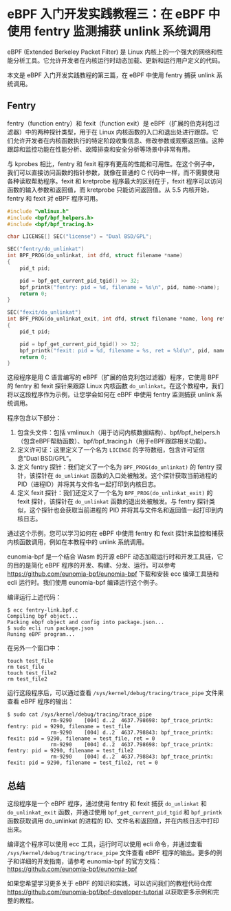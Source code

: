 # eBPF 入门开发实践教程三：在 eBPF 中使用 fentry 监测捕获 unlink 系统调用

eBPF (Extended Berkeley Packet Filter) 是 Linux 内核上的一个强大的网络和性能分析工具。它允许开发者在内核运行时动态加载、更新和运行用户定义的代码。

本文是 eBPF 入门开发实践教程的第三篇，在 eBPF 中使用 fentry 捕获 unlink 系统调用。

## Fentry

fentry（function entry）和 fexit（function exit）是 eBPF（扩展的伯克利包过滤器）中的两种探针类型，用于在 Linux 内核函数的入口和退出处进行跟踪。它们允许开发者在内核函数执行的特定阶段收集信息、修改参数或观察返回值。这种跟踪和监控功能在性能分析、故障排查和安全分析等场景中非常有用。

与 kprobes 相比，fentry 和 fexit 程序有更高的性能和可用性。在这个例子中，我们可以直接访问函数的指针参数，就像在普通的 C 代码中一样，而不需要使用各种读取帮助程序。fexit 和 kretprobe 程序最大的区别在于，fexit 程序可以访问函数的输入参数和返回值，而 kretprobe 只能访问返回值。从 5.5 内核开始，fentry 和 fexit 对 eBPF 程序可用。

```c
#include "vmlinux.h"
#include <bpf/bpf_helpers.h>
#include <bpf/bpf_tracing.h>

char LICENSE[] SEC("license") = "Dual BSD/GPL";

SEC("fentry/do_unlinkat")
int BPF_PROG(do_unlinkat, int dfd, struct filename *name)
{
    pid_t pid;

    pid = bpf_get_current_pid_tgid() >> 32;
    bpf_printk("fentry: pid = %d, filename = %s\n", pid, name->name);
    return 0;
}

SEC("fexit/do_unlinkat")
int BPF_PROG(do_unlinkat_exit, int dfd, struct filename *name, long ret)
{
    pid_t pid;

    pid = bpf_get_current_pid_tgid() >> 32;
    bpf_printk("fexit: pid = %d, filename = %s, ret = %ld\n", pid, name->name, ret);
    return 0;
}
```

这段程序是用 C 语言编写的 eBPF（扩展的伯克利包过滤器）程序，它使用 BPF 的 fentry 和 fexit 探针来跟踪 Linux 内核函数 `do_unlinkat`。在这个教程中，我们将以这段程序作为示例，让您学会如何在 eBPF 中使用 fentry 监测捕获 unlink 系统调用。

程序包含以下部分：

1. 包含头文件：包括 vmlinux.h（用于访问内核数据结构）、bpf/bpf_helpers.h（包含eBPF帮助函数）、bpf/bpf_tracing.h（用于eBPF跟踪相关功能）。
2. 定义许可证：这里定义了一个名为 `LICENSE` 的字符数组，包含许可证信息“Dual BSD/GPL”。
3. 定义 fentry 探针：我们定义了一个名为 `BPF_PROG(do_unlinkat)` 的 fentry 探针，该探针在 `do_unlinkat` 函数的入口处被触发。这个探针获取当前进程的 PID（进程ID）并将其与文件名一起打印到内核日志。
4. 定义 fexit 探针：我们还定义了一个名为 `BPF_PROG(do_unlinkat_exit)` 的 fexit 探针，该探针在 `do_unlinkat` 函数的退出处被触发。与 fentry 探针类似，这个探针也会获取当前进程的 PID 并将其与文件名和返回值一起打印到内核日志。

通过这个示例，您可以学习如何在 eBPF 中使用 fentry 和 fexit 探针来监控和捕获内核函数调用，例如在本教程中的 unlink 系统调用。

eunomia-bpf 是一个结合 Wasm 的开源 eBPF 动态加载运行时和开发工具链，它的目的是简化 eBPF 程序的开发、构建、分发、运行。可以参考 <https://github.com/eunomia-bpf/eunomia-bpf> 下载和安装 ecc 编译工具链和 ecli 运行时。我们使用 eunomia-bpf 编译运行这个例子。

编译运行上述代码：

```console
$ ecc fentry-link.bpf.c
Compiling bpf object...
Packing ebpf object and config into package.json...
$ sudo ecli run package.json
Runing eBPF program...
```

在另外一个窗口中：

```shell
touch test_file
rm test_file
touch test_file2
rm test_file2
```

运行这段程序后，可以通过查看 `/sys/kernel/debug/tracing/trace_pipe` 文件来查看 eBPF 程序的输出：

```console
$ sudo cat /sys/kernel/debug/tracing/trace_pipe
              rm-9290    [004] d..2  4637.798698: bpf_trace_printk: fentry: pid = 9290, filename = test_file
              rm-9290    [004] d..2  4637.798843: bpf_trace_printk: fexit: pid = 9290, filename = test_file, ret = 0
              rm-9290    [004] d..2  4637.798698: bpf_trace_printk: fentry: pid = 9290, filename = test_file2
              rm-9290    [004] d..2  4637.798843: bpf_trace_printk: fexit: pid = 9290, filename = test_file2, ret = 0
```

## 总结

这段程序是一个 eBPF 程序，通过使用 fentry 和 fexit 捕获 `do_unlinkat` 和 `do_unlinkat_exit` 函数，并通过使用 `bpf_get_current_pid_tgid` 和 `bpf_printk` 函数获取调用 do_unlinkat 的进程的 ID、文件名和返回值，并在内核日志中打印出来。

编译这个程序可以使用 ecc 工具，运行时可以使用 ecli 命令，并通过查看 `/sys/kernel/debug/tracing/trace_pipe` 文件查看 eBPF 程序的输出。更多的例子和详细的开发指南，请参考 eunomia-bpf 的官方文档：<https://github.com/eunomia-bpf/eunomia-bpf>

如果您希望学习更多关于 eBPF 的知识和实践，可以访问我们的教程代码仓库 <https://github.com/eunomia-bpf/bpf-developer-tutorial> 以获取更多示例和完整的教程。
